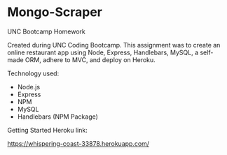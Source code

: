 # Mongo-Scraper
UNC Bootcamp Homework

Created during UNC Coding Bootcamp. This assignment was to create an online restaurant app using Node, Express, Handlebars, MySQL, a self-made ORM, adhere to MVC, and deploy on Heroku. 

Technology used:

* Node.js
* Express
* NPM
* MySQL
* Handlebars (NPM Package)

Getting Started Heroku link:

https://whispering-coast-33878.herokuapp.com/
